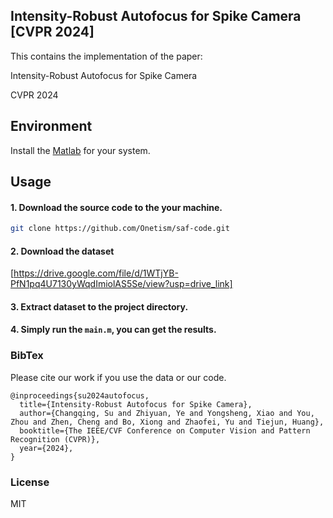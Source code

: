 ## Intensity-Robust Autofocus for Spike Camera [CVPR 2024]

This contains the implementation of the paper:

Intensity-Robust Autofocus for Spike Camera 

CVPR 2024

## Environment

Install the [Matlab](https://www.mathworks.com/products/matlab.html)  for your system. 

## Usage

#### 1. Download the source code to the your machine. 

```bash
git clone https://github.com/Onetism/saf-code.git
```
#### 2. Download the dataset

[https://drive.google.com/file/d/1WTjYB-PfN1pq4U7130yWqdImiolAS5Se/view?usp=drive_link]

#### 3. Extract dataset to the project directory.
#### 4. Simply run the `main.m`, you can get the results.

### BibTex
Please cite our work if you use the data or our code.
```
@inproceedings{su2024autofocus,
  title={Intensity-Robust Autofocus for Spike Camera},
  author={Changqing, Su and Zhiyuan, Ye and Yongsheng, Xiao and You, Zhou and Zhen, Cheng and Bo, Xiong and Zhaofei, Yu and Tiejun, Huang},
  booktitle={The IEEE/CVF Conference on Computer Vision and Pattern Recognition (CVPR)},
  year={2024},
}
```
### License

MIT
